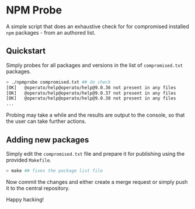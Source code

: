 NPM Probe
=========

A simple script that does an exhaustive check for for compromised installed
`npm` packages - from an authored list.

## Quickstart

Simply probes for all packages and versions in the list of `compromised.txt`
packages.

```sh
> ./npmprobe compromised.txt ## do check
[OK]   @operato/help@operato/help@9.0.36 not present in any files
[OK]   @operato/help@operato/help@9.0.37 not present in any files
[OK]   @operato/help@operato/help@9.0.38 not present in any files
...
```

Probing may take a while and the results are output to the console, so that the
user can take further actions.

## Adding new packages

Simply edit the `compromised.txt` file and prepare it for publishing using the
provided `Makefile`.

```sh
> make ## fixes the package list file
```

Now commit the changes and either create a merge request or simply push it to
the central repository.

Happy hacking!